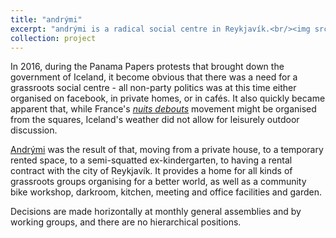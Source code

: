```yaml
---
title: "andrými"
excerpt: "andrými is a radical social centre in Reykjavík.<br/><img src='/images/andrymi.jpg' width=500>"
collection: project
---
```


In 2016, during the Panama Papers protests that brought down the government of Iceland, it become obvious that there was a need for a grassroots social centre - all non-party politics was at this time either organised on facebook, in private homes, or in cafés. It also quickly became apparent that, while France's [_nuits debouts_](https://en.wikipedia.org/wiki/Nuit_debout) movement might be organised from the squares, Iceland's weather did not allow for leisurely outdoor discussion.

[Andrými](https://andrymi.org/) was the result of that, moving from a private house, to a temporary rented space, to a semi-squatted ex-kindergarten, to having a rental contract with the city of Reykjavík. It provides a home for all kinds of grassroots groups organising for a better world, as well as a community bike workshop, darkroom, kitchen, meeting and office facilities and garden.

Decisions are made horizontally at monthly general assemblies and by working groups, and there are no hierarchical positions.

